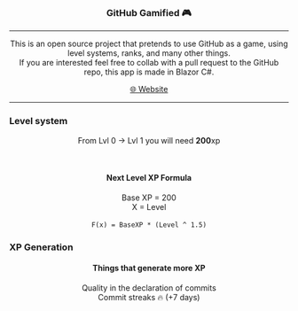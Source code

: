 <h3 align="center">
    GitHub Gamified 🎮
</h3>

****

<p align="center">
    This is an open source project that pretends to use GitHub as a game, using level systems, ranks, and many other things. <br/>
    If you are interested feel free to collab with a pull request to the GitHub repo, this app is made in Blazor C#.
</p>

<div align="center">
  <a href="https://githubgamified.herokuapp.com">🌐 Website</a>
</div>

****

### Level system ###

<p align="center">
    From Lvl 0  →  Lvl 1 you will need <strong>200</strong>xp
</p>

<br>

<h4 align="center">Next Level XP Formula</h4>
<p align="center">
    Base XP = 200
    <br>
    X = Level
    <br><br>
    <code>F(x) = BaseXP * (Level ^ 1.5)</code>
</p>

### XP Generation ###

<h4 align="center">Things that generate more XP</h4>

<p align="center">
    Quality in the declaration of commits<br>
    Commit streaks 🔥 (+7 days)
</p>
